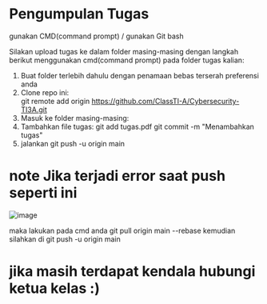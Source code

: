 # Pengumpulan Tugas
gunakan CMD(command prompt) / gunakan Git bash

Silakan upload tugas ke dalam folder masing-masing dengan langkah berikut menggunakan cmd(command prompt) pada folder tugas kalian:
1. Buat folder terlebih dahulu dengan penamaan bebas terserah preferensi anda
2. Clone repo ini:  
git remote add origin https://github.com/ClassTI-A/Cybersecurity-TI3A.git
3. Masuk ke folder masing-masing:
4. Tambahkan file tugas:
git add tugas.pdf git commit -m "Menambahkan tugas"
6. jalankan git push -u origin main

# note Jika terjadi error saat push seperti ini

![image](https://github.com/user-attachments/assets/b4fca109-77f3-440e-84f9-dd8a33171b9d)

maka lakukan pada cmd anda git pull origin main --rebase
kemudian silahkan di git push -u origin main

# jika masih terdapat kendala hubungi ketua kelas :)
